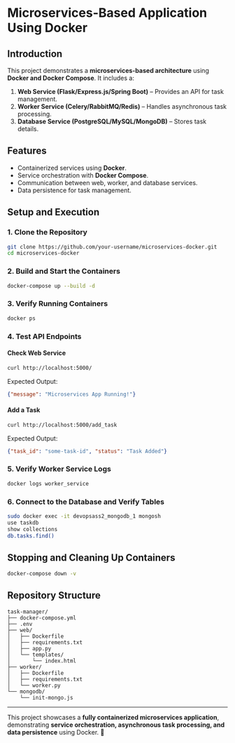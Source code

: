 # Microservices-Based Application Using Docker

## Introduction
This project demonstrates a **microservices-based architecture** using **Docker and Docker Compose**. It includes a:

1. **Web Service (Flask/Express.js/Spring Boot)** – Provides an API for task management.
2. **Worker Service (Celery/RabbitMQ/Redis)** – Handles asynchronous task processing.
3. **Database Service (PostgreSQL/MySQL/MongoDB)** – Stores task details.

## Features
- Containerized services using **Docker**.
- Service orchestration with **Docker Compose**.
- Communication between web, worker, and database services.
- Data persistence for task management.

## Setup and Execution

### 1. Clone the Repository
```bash
git clone https://github.com/your-username/microservices-docker.git
cd microservices-docker
```

### 2. Build and Start the Containers
```bash
docker-compose up --build -d
```

### 3. Verify Running Containers
```bash
docker ps
```

### 4. Test API Endpoints
#### Check Web Service
```bash
curl http://localhost:5000/
```
Expected Output:
```json
{"message": "Microservices App Running!"}
```

#### Add a Task
```bash
curl http://localhost:5000/add_task
```
Expected Output:
```json
{"task_id": "some-task-id", "status": "Task Added"}
```

### 5. Verify Worker Service Logs
```bash
docker logs worker_service
```

### 6. Connect to the Database and Verify Tables
```bash
sudo docker exec -it devopsass2_mongodb_1 mongosh
use taskdb
show collections
db.tasks.find()
```
## Stopping and Cleaning Up Containers
```bash
docker-compose down -v
```

## Repository Structure
```
task-manager/
├── docker-compose.yml
├── .env
├── web/
│   ├── Dockerfile
│   ├── requirements.txt
│   ├── app.py
│   └── templates/
│       └── index.html
├── worker/
│   ├── Dockerfile
│   ├── requirements.txt
│   └── worker.py
└── mongodb/
    └── init-mongo.js
```
---
This project showcases a **fully containerized microservices application**, demonstrating **service orchestration, asynchronous task processing, and data persistence** using Docker. 🚀
